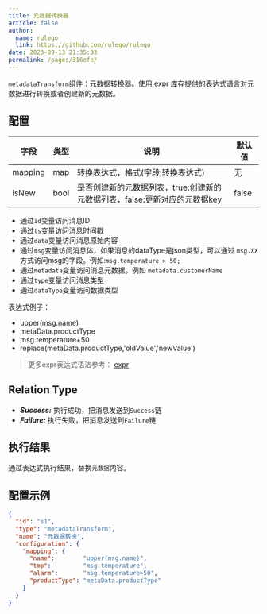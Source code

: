```yaml
---
title: 元数据转换器
article: false
author: 
  name: rulego
  link: https://github.com/rulego/rulego
date: 2023-09-13 21:35:33
permalink: /pages/316efe/
---
```


`metadataTransform`组件：元数据转换器。使用 [expr](https://expr-lang.org/docs/language-definition) 库存提供的表达式语言对元数据进行转换或者创建新的元数据。

## 配置

| 字段      | 类型   | 说明                                           | 默认值   |
|---------|------|----------------------------------------------|-------|
| mapping | map  | 转换表达式，格式(字段:转换表达式)                           | 无     |
| isNew   | bool | 是否创建新的元数据列表，true:创建新的元数据列表，false:更新对应的元数据key | false |

- 通过`id`变量访问消息ID
- 通过`ts`变量访问消息时间戳
- 通过`data`变量访问消息原始内容
- 通过`msg`变量访问消息体，如果消息的dataType是json类型，可以通过 `msg.XX`方式访问msg的字段。例如:`msg.temperature > 50;`
- 通过`metadata`变量访问消息元数据。例如 `metadata.customerName`
- 通过`type`变量访问消息类型
- 通过`dataType`变量访问数据类型

表达式例子：
- upper(msg.name)
- metaData.productType
- msg.temperature+50
- replace(metaData.productType,'oldValue','newValue')
>更多expr表达式语法参考： [expr](https://expr-lang.org/docs/language-definition)

## Relation Type

- ***Success:*** 执行成功，把消息发送到`Success`链
- ***Failure:*** 执行失败，把消息发送到`Failure`链

## 执行结果

通过表达式执行结果，替换`元数据`内容。

## 配置示例

```json
{
  "id": "s1",
  "type": "metadataTransform",
  "name": "元数据转换",
  "configuration": {
    "mapping": {
      "name":        "upper(msg.name)",
      "tmp":         "msg.temperature",
      "alarm":       "msg.temperature>50",
      "productType": "metaData.productType"
    }
  }
}
```
